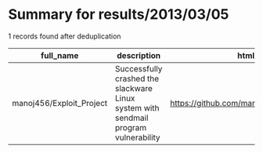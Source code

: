 
# Summary for results/2013/03/05
    
1 records found after deduplication

| full_name | description | html_url | matched_list | matched_count | pushed_at | size | stargazers_count | language | forks_count |
|--------------------------|-------------------------------------------------------------------------------------|---------------------------------------------|----------------|-----------------|---------------------------|--------|--------------------|------------|---------------|
| manoj456/Exploit_Project | Successfully crashed the slackware Linux system with sendmail program vulnerability | https://github.com/manoj456/Exploit_Project | ['exploit'] | 1 | 2013-03-05 03:16:52+00:00 | 104 | 0 | C | 0 |

